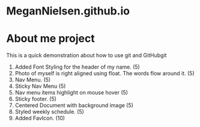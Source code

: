 # MeganNielsen.github.io
# About me project

This is a quick demonstration about how to use git and GitHubgit

1) Added Font Styling for the header of my name. (5)
2) Photo of myself is right aligned using float. The words flow around it. (5)
3) Nav Menu. (5)
4) Sticky Nav Menu (5)
5) Nav menu items highlight on mouse hover (5)
6) Sticky footer. (5)
7) Centered Document with background image (5)
8) Styled weekly schedule. (5)
9) Added FavIcon. (10)